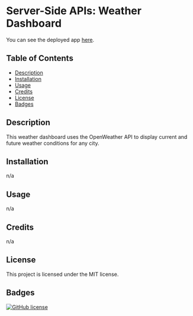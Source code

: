 # Server-Side APIs: Weather Dashboard

You can see the deployed app [here](https://maphaiyarath.github.io/weather-dashboard).

## Table of Contents
* [Description](#description)
* [Installation](#installation)
* [Usage](#usage)
* [Credits](#credits)
* [License](#license)
* [Badges](#badges)

## Description
This weather dashboard uses the OpenWeather API to display current and future weather conditions for any city.


## Installation
n/a

## Usage
n/a

## Credits
n/a

## License
This project is licensed under the MIT license.

## Badges
[![GitHub license](https://img.shields.io/badge/license-MIT-blue.svg)](https://github.com/maphaiyarath/weather-dashboard)